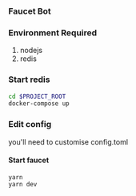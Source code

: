 ### Faucet Bot

### Environment Required
1. nodejs
2. redis

### Start redis
```bash
cd $PROJECT_ROOT
docker-compose up
```

### Edit config

you'll need to customise config.toml

#### Start faucet
```
yarn
yarn dev
```
